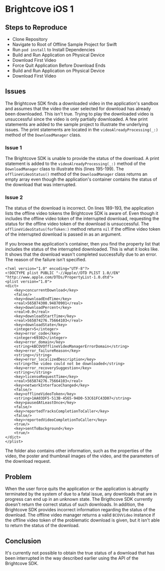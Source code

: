 # Brightcove iOS 1

## Steps to Reproduce

- Clone Repository
- Navigate to Root of Offline Sample Project for Swift
- Run `pod install` to Install Dependencies
- Build and Run Application on Physical Device
- Download First Video
- Force Quit Application Before Download Ends
- Build and Run Application on Physical Device
- Download First Video

## Issues

The Brightcove SDK finds a downloaded video in the application's sandbox and assumes that the video the user selected for download has already been downloaded. This isn't true. Trying to play the downloaded video is unsuccessful since the video is only partially downloaded. A few print statements are added to the sample project to illustrate the underlying issues. The print statements are located in the `videoAlreadyProcessing(_:)` method of the `DownloadManager` class.

### Issue 1

The Brightcove SDK is unable to provide the status of the download. A print statement is added to the `videoAlreadyProcessing(_:)` method of the `DownloadManager` class to illustrate this (lines 195-199). The `offlineVideoStatus()` method of the `DownloadManager` class returns an empty array even though the application's container contains the status of the download that was interrupted.

### Issue 2

The status of the download is incorrect. On lines 189-193, the application lists the offline video tokens the Brightcove SDK is aware of. Even though it includes the offline video token of the interrupted download, requesting the status for the offline video token of the download is unsuccessful. The `offlineVideoStatus(forToken:)` method returns `nil` if the offline video token of the interrupted download is passed in as an argument.

If you browse the application's container, then you find the property list that includes the status of the interrupted downloaded. This is what it looks like. It shows that the download wasn't completed successfully due to an error. The reason of the failure isn't specified.

```
<?xml version="1.0" encoding="UTF-8"?>
<!DOCTYPE plist PUBLIC "-//Apple//DTD PLIST 1.0//EN" "http://www.apple.com/DTDs/PropertyList-1.0.dtd">
<plist version="1.0">
<dict>
	<key>concurrentDownload</key>
	<false/>
	<key>downloadEndTime</key>
	<real>565874300.94870901</real>
	<key>downloadPercent</key>
	<real>0.0</real>
	<key>downloadStartTime</key>
	<real>565874276.75664103</real>
	<key>downloadState</key>
	<integer>5</integer>
	<key>error_code</key>
	<integer>69302</integer>
	<key>error_domain</key>
	<string>kBCOVOfflineVideoManagerErrorDomain</string>
	<key>error_failureReason</key>
	<string></string>
	<key>error_localizedDescription</key>
	<string>The video could not be downloaded</string>
	<key>error_recoverySuggestion</key>
	<string></string>
	<key>licenseRequestTime</key>
	<real>565874276.75664103</real>
	<key>networkInterfaceChanged</key>
	<false/>
	<key>offlineVideoToken</key>
	<string>1AA03DF5-513B-4565-94D0-53C61FC43D07</string>
	<key>pausedAtLeastOnce</key>
	<false/>
	<key>reportedTracksCompletionToCaller</key>
	<false/>
	<key>reportedVideoCompletionToCaller</key>
	<true/>
	<key>sentToBackground</key>
	<true/>
</dict>
</plist>
```

The folder also contains other information, such as the properties of the video, the poster and thumbnail images of the video, and the parameters of the download request.

## Problem

When the user force quits the application or the application is abruptly terminated by the system of due to a fatal issue, any downloads that are in progress can end up in an unknown state. The Brigthcove SDK currently doesn't return the correct status of such downloads. In addition, the Brightcove SDK provides incorrect information regarding the status of the download. The offline video manager returns a valid `BCOVVideo` instance if the offline video token of the problematic download is given, but it isn't able to return the status of the download.

## Conclusion

It's currently not possible to obtain the true status of a download that has been interrupted in the way described earlier using the API of the Brightcove SDK.
